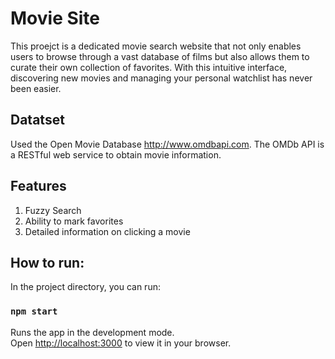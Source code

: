 # Movie Site

This proejct is a dedicated movie search website that not only enables users to browse through a vast database of films but also allows them to curate their own collection of favorites. With this intuitive interface, discovering new movies and managing your personal watchlist has never been easier. 

## Datatset

Used the Open Movie Database http://www.omdbapi.com.
The OMDb API is a RESTful web service to obtain movie information.


## Features

1. Fuzzy Search 
2. Ability to mark favorites
3. Detailed information on clicking a movie

## How to run:


In the project directory, you can run:

###  `npm start`

Runs the app in the development mode.\
Open [http://localhost:3000](http://localhost:3000) to view it in your browser.


